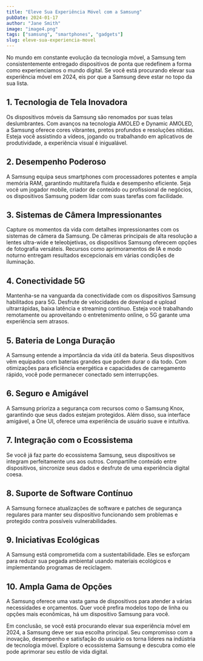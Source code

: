 ```yaml
---
title: "Eleve Sua Experiência Móvel com a Samsung"
pubDate: 2024-01-17
author: "Jane Smith"
image: "image4.png"
tags: ["samsung", "smartphones", "gadgets"]
slug: eleve-sua-experiencia-movel
---
```


No mundo em constante evolução da tecnologia móvel, a Samsung tem consistentemente entregado dispositivos de ponta que redefinem a forma como experienciamos o mundo digital. Se você está procurando elevar sua experiência móvel em 2024, eis por que a Samsung deve estar no topo da sua lista.

## **1. Tecnologia de Tela Inovadora**

Os dispositivos móveis da Samsung são renomados por suas telas deslumbrantes. Com avanços na tecnologia AMOLED e Dynamic AMOLED, a Samsung oferece cores vibrantes, pretos profundos e resoluções nítidas. Esteja você assistindo a vídeos, jogando ou trabalhando em aplicativos de produtividade, a experiência visual é inigualável.

## **2. Desempenho Poderoso**

A Samsung equipa seus smartphones com processadores potentes e ampla memória RAM, garantindo multitarefa fluida e desempenho eficiente. Seja você um jogador mobile, criador de conteúdo ou profissional de negócios, os dispositivos Samsung podem lidar com suas tarefas com facilidade.

## **3. Sistemas de Câmera Impressionantes**

Capture os momentos da vida com detalhes impressionantes com os sistemas de câmera da Samsung. De câmeras principais de alta resolução a lentes ultra-wide e teleobjetivas, os dispositivos Samsung oferecem opções de fotografia versáteis. Recursos como aprimoramentos de IA e modo noturno entregam resultados excepcionais em várias condições de iluminação.

## **4. Conectividade 5G**

Mantenha-se na vanguarda da conectividade com os dispositivos Samsung habilitados para 5G. Desfrute de velocidades de download e upload ultrarrápidas, baixa latência e streaming contínuo. Esteja você trabalhando remotamente ou aproveitando o entretenimento online, o 5G garante uma experiência sem atrasos.

## **5. Bateria de Longa Duração**

A Samsung entende a importância da vida útil da bateria. Seus dispositivos vêm equipados com baterias grandes que podem durar o dia todo. Com otimizações para eficiência energética e capacidades de carregamento rápido, você pode permanecer conectado sem interrupções.

## **6. Seguro e Amigável**

A Samsung prioriza a segurança com recursos como o Samsung Knox, garantindo que seus dados estejam protegidos. Além disso, sua interface amigável, a One UI, oferece uma experiência de usuário suave e intuitiva.

## **7. Integração com o Ecossistema**

Se você já faz parte do ecossistema Samsung, seus dispositivos se integram perfeitamente uns aos outros. Compartilhe conteúdo entre dispositivos, sincronize seus dados e desfrute de uma experiência digital coesa.

## **8. Suporte de Software Contínuo**

A Samsung fornece atualizações de software e patches de segurança regulares para manter seu dispositivo funcionando sem problemas e protegido contra possíveis vulnerabilidades.

## **9. Iniciativas Ecológicas**

A Samsung está comprometida com a sustentabilidade. Eles se esforçam para reduzir sua pegada ambiental usando materiais ecológicos e implementando programas de reciclagem.

## **10. Ampla Gama de Opções**

A Samsung oferece uma vasta gama de dispositivos para atender a várias necessidades e orçamentos. Quer você prefira modelos topo de linha ou opções mais econômicas, há um dispositivo Samsung para você.

Em conclusão, se você está procurando elevar sua experiência móvel em 2024, a Samsung deve ser sua escolha principal. Seu compromisso com a inovação, desempenho e satisfação do usuário os torna líderes na indústria de tecnologia móvel. Explore o ecossistema Samsung e descubra como ele pode aprimorar seu estilo de vida digital.
